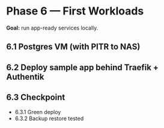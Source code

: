 # Phase 6 — First Workloads
**Goal:** run app-ready services locally.

## 6.1 Postgres VM (with PITR to NAS)
## 6.2 Deploy sample app behind Traefik + Authentik

## 6.3 Checkpoint
- 6.3.1 Green deploy
- 6.3.2 Backup restore tested


